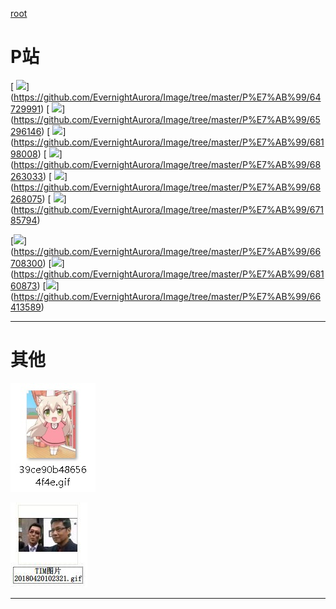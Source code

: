 [root](https://github.com/EvernightAurora/Image/tree/master/)

# P站

[
![](https://raw.githubusercontent.com/EvernightAurora/Image/master/P站/64729991/Les.jpg)]
(https://github.com/EvernightAurora/Image/tree/master/P%E7%AB%99/64729991)
[
![](https://raw.githubusercontent.com/EvernightAurora/Image/master/P站/65296146/Les.jpg)]
(https://github.com/EvernightAurora/Image/tree/master/P%E7%AB%99/65296146)
[
![](https://raw.githubusercontent.com/EvernightAurora/Image/master/P站/68198008/Les.jpg)]
(https://github.com/EvernightAurora/Image/tree/master/P%E7%AB%99/68198008)
[
![](https://raw.githubusercontent.com/EvernightAurora/Image/master/P站/68263033/Les.jpg)]
(https://github.com/EvernightAurora/Image/tree/master/P%E7%AB%99/68263033)
[
![](https://raw.githubusercontent.com/EvernightAurora/Image/master/P站/68268075/Les.jpg)]
(https://github.com/EvernightAurora/Image/tree/master/P%E7%AB%99/68268075)
[
![](https://raw.githubusercontent.com/EvernightAurora/Image/master/P站/67185794/Les.jpg)]
(https://github.com/EvernightAurora/Image/tree/master/P%E7%AB%99/67185794)

[![](https://raw.githubusercontent.com/EvernightAurora/Image/master/P站/66708300/Les.JPG)]
(https://github.com/EvernightAurora/Image/tree/master/P%E7%AB%99/66708300)
[![](https://raw.githubusercontent.com/EvernightAurora/Image/master/P站/68160873/Les.JPG)]
(https://github.com/EvernightAurora/Image/tree/master/P%E7%AB%99/68160873)
[![](https://raw.githubusercontent.com/EvernightAurora/Image/master/P站/66413589/Les.JPG)]
(https://github.com/EvernightAurora/Image/tree/master/P%E7%AB%99/66413589)

---
# 其他

![](https://raw.githubusercontent.com/EvernightAurora/Image/master/其他/39ce90b486564f4e/Les.jpg)

![](https://raw.githubusercontent.com/EvernightAurora/Image/master/其他/IM-20180420102321/Les.JPG)

---
